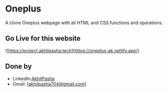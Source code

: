 # Oneplus
A clone Oneplus webpage with all HTML and CSS functions and operations.

## Go Live for this website
![https://project.akhilpasha.tech](https://oneplus-ak.netlify.app/)

## Done by
- LinkedIn:[AkhilPasha](https://www.linkedin.com/in/akhilpasha/)
- Gmail: [akhilpasha704@gmail.com]

